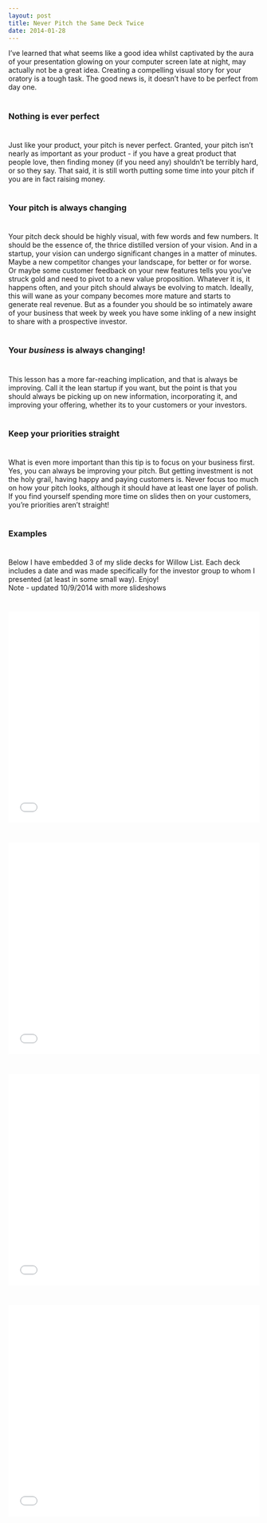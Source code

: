 ```yaml
---
layout: post
title: Never Pitch the Same Deck Twice
date: 2014-01-28
---
```

<p>I’ve learned that what seems like a good idea whilst captivated by the aura of your presentation glowing on your computer screen late at night, may actually not be a great idea. Creating a compelling visual story for your oratory is a tough task. The good news is, it doesn’t have to be perfect from day one.</p>
<h1></h1>
<h3>Nothing is ever perfect</h3>
<h1></h1>
<p>Just like your product, your pitch is never perfect. Granted, your pitch isn’t nearly as important as your product - if you have a great product that people love, then finding money (if you need any) shouldn’t be terribly hard, or so they say. That said, it is still worth putting some time into your pitch if you are in fact raising money. </p>
<h1></h1>
<h3>Your <strong>pitch</strong> is always changing</h3>
<h1></h1>
<p>Your pitch deck should be highly visual, with few words and few numbers. It should be the essence of, the thrice distilled version of your vision. And in a startup, your vision can undergo significant changes in a matter of minutes. Maybe a new competitor changes your landscape, for better or for worse. Or maybe some customer feedback on your new features tells you you’ve struck gold and need to pivot to a new value proposition. Whatever it is, it happens often, and your pitch should always be evolving to match. Ideally, this will wane as your company becomes more mature and starts to generate real revenue. But as a founder you should be so intimately aware of your business that week by week you have some inkling of a new insight to share with a prospective investor.</p>
<h1></h1>
<h3>Your <em>business</em> is always changing!</h3>
<h1></h1>
<p>This lesson has a more far-reaching implication, and that is always be improving. Call it the lean startup if you want, but the point is that you should always be picking up on new information, incorporating it, and improving your offering, whether its to your customers or your investors. </p>
<h1></h1>
<h3>Keep your priorities straight</h3>
<h1></h1>
<p>What is even more important than this tip is to focus on your business first. Yes, you can always be improving your pitch. But getting investment is not the holy grail, having happy and paying customers is. Never focus too much on how  your pitch looks, although it should have at least one layer of polish. If you find yourself spending more time on slides then on your customers, you’re priorities aren’t straight!</p>
<h1></h1>
<h3>Examples</h3>
<h1></h1>
<p>Below I have embedded 3 of my slide decks for Willow List. Each deck includes a date and was made specifically for the investor group to whom I presented (at least in some small way). Enjoy!<br />
Note - updated 10/9/2014 with more slideshows</p>
<h1></h1>
<p><div class="responsive-container"><div class="oembed-widget-container" style="left: 0px; width: 100%; height: 0px; position: relative; padding-bottom: 84%;"><iframe class="oembed-widget oembed-iframe" src="//www.slideshare.net/slideshow/embed_code/32317279" frameborder="0" style="top: 0px; left: 0px; width: 100%; height: 100%; position: absolute;"></iframe></div></div></p>
<h1></h1>
<p><div class="responsive-container"><div class="oembed-widget-container" style="left: 0px; width: 100%; height: 0px; position: relative; padding-bottom: 84%;"><iframe class="oembed-widget oembed-iframe" src="//www.slideshare.net/slideshow/embed_code/32708655" frameborder="0" style="top: 0px; left: 0px; width: 100%; height: 100%; position: absolute;"></iframe></div></div></p>
<h1></h1>
<p><div class="responsive-container"><div class="oembed-widget-container" style="left: 0px; width: 100%; height: 0px; position: relative; padding-bottom: 84%;"><iframe class="oembed-widget oembed-iframe" src="//www.slideshare.net/slideshow/embed_code/33381209" frameborder="0" style="top: 0px; left: 0px; width: 100%; height: 100%; position: absolute;"></iframe></div></div></p>
<h1></h1>
<p><div class="responsive-container"><div class="oembed-widget-container" style="left: 0px; width: 100%; height: 0px; position: relative; padding-bottom: 84%;"><iframe class="oembed-widget oembed-iframe" src="//www.slideshare.net/slideshow/embed_code/39207690" frameborder="0" style="top: 0px; left: 0px; width: 100%; height: 100%; position: absolute;"></iframe></div></div></p>
